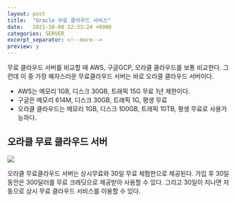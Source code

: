 ```yaml
---
layout: post
title:  "Oracle 무료 클라우드 서비스"
date:   2021-10-08 22:33:24 +0900
categories: SERVER
excerpt_separator: <!--more-->
preview: y
---
```


무료 클라우드 서버를 비교할 때 AWS, 구글GCP, 오라클 클라우드를 보통 비교한다. 그런데 이 중 가장 혜자스러운 무료클라우드 서버는 바로 오라클 클라우드 서버이다. 
- AWS는 메모리 1GB, 디스크 30GB, 트래픽 15G 무료 1년 제한이다.
- 구글은 메모리 614M, 디스크 30GB, 트래픽 1G, 평생 무료
- 오라클 클라우드는 메모리 1GB, 디스크 100GB, 트래픽 10TB, 평생 무료로 사용가능하다.

## 오라클 무료 클라우드 서버

![](http://www.watu.me/img/blog/2021/20211012_225222.png)

<!--more-->

 오라클 무료클라우드 서버는 상시무료와 30일 무료 체험판으로 제공된다. 
 가입 후 30일 동안은 300달러를 무료 크레딧으로 제공받아 사용할 수 있다.
 그리고 30일이 지나면 자동으로 상시 무료 클라우드 서비스를 이용할 수 있다.
